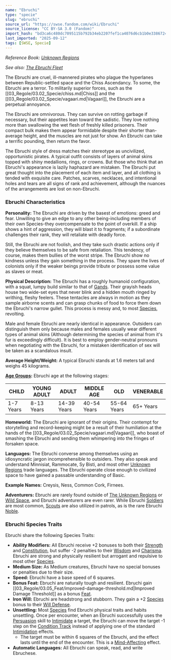 ```yaml
---
name: "Ebruchi"
type: "specie"
slug: "ebruchi"
source_url: "https://swse.fandom.com/wiki/Ebruchi"
source_license: "CC BY-SA 3.0 (Fandom)"
import_hash: "bd3ca6c480dc7095115b792b34eb2207fef1ca4076d6cb1b0e3386724e7a2e4a"
last_imported: "2025-09-12"
tags: [SWSE, Specie]
---
```

*Reference Book: [Unknown Regions](https://swse.fandom.com/wiki/Star_Wars_Saga_Edition_Unknown_Regions)*

*See also: [The Ebruchi Fleet](https://swse.fandom.com/wiki/The_Ebruchi_Fleet)*

The Ebruchi are cruel, ill-mannered pirates who plague the hyperlanes between Republic-settled space and the Chiss Ascendancy. To some, the Ebruchi are a terror. To militarily superior forces, such as the [[03_Regole/03.02_Specie/chiss.md|Chiss]] and the [[03_Regole/03.02_Specie/vagaari.md|Vagaari]], the Ebruchi are a perpetual annoyance.

The Ebruchi are omnivorous. They can survive on rotting garbage if necessary, but their appetites lean toward the sadistic. They love nothing more than swallowing the wet flesh of freshly killed prisoners. Their compact bulk makes them appear formidable despite their shorter than-average height, and the muscles are not just for show. An Ebruchi can take a terrific pounding, then return the favor.

The Ebruchi style of dress matches their stereotype as uncivilized, opportunistic pirates. A typical outfit consists of layers of animal skins topped with shiny medallions, rings, or crowns. But those who think that an Ebruchi's appearance is lazily haphazard are mistaken. The Ebruchi put great thought into the placement of each item and layer, and all clothing is tended with exquisite care. Patches, scarves, necklaces, and intentional holes and tears are all signs of rank and achievement, although the nuances of the arrangements are lost on non-Ebruchi.

### Ebruchi Characteristics
**Personality:** The Ebruchi are driven by the basest of emotions: greed and fear. Unwilling to give an edge to any other being-including members of their own Species-they overcompensate to the point of overkill. If a ship shows a hint of aggression, they will blast it to fragments; if a subordinate challenges their rank, they will retaliate with deadly force.

Still, the Ebruchi are not foolish, and they take such drastic actions only if they believe themselves to be safe from retaliation. This tendency, of course, makes them bullies of the worst stripe. The Ebruchi show no kindness unless they gain something in the process. They spare the lives of colonists only if the weaker beings provide tribute or possess some value as slaves or meat.

**Physical Description:** The Ebruchi has a roughly humanoid configuration, with a squat, lumpy build similar to that of [Gands](https://swse.fandom.com/wiki/Gands). Their grayish heads house two wide-set eyes that never blink and a hidden mouth ringed by writhing, fleshy feelers. These tentacles are always in motion as they sample airborne scents and can grasp chunks of food to force them down the Ebruchi's narrow gullet. This process is messy and, to most [Species](https://swse.fandom.com/wiki/Species), revolting.

Male and female Ebruchi are nearly identical in appearance. Outsiders can distinguish them only because males and females usually wear different types of animal skins (Although determining the species of animal from it's fur is exceedingly difficult). It is best to employ gender-neutral pronouns when negotiating with the Ebruchi, for a mistaken identification of sex will be taken as a scandalous insult. 

**Average Height/Weight:** A typical Ebruchi stands at 1.6 meters tall and weighs 45 kilograms.

**[Age Groups](https://swse.fandom.com/wiki/Age_Groups):** Ebruchi age at the following stages:

| CHILD | YOUNG ADULT | ADULT | MIDDLE AGE | OLD | VENERABLE |
| --- | --- | --- | --- | --- | --- |
| 1-7 Years | 8-13 Years | 14-39 Years | 40-54 Years | 55-64 Years | 65+ Years |

**Homeworld:** The Ebruchi are ignorant of their origins. Their contempt for storytelling and record-keeping might be a result of their humiliation at the hands of the [[03_Regole/03.02_Specie/vagaari.md|Vagaari]], who boast of smashing the Ebruchi and sending them whimpering into the fringes of forsaken space.

**Languages:** The Ebruchi converse among themselves using an idiosyncratic jargon incomprehensible to outsiders. They also speak and understand Minnisiat, Rammocate, Sy Bisti, and most other [Unknown Regions](https://swse.fandom.com/wiki/The_Unknown_Regions) trade languages. The Ebruchi operate close enough to civilized space to have gained a passable understanding of Basic.

**Example Names:** Creysis, Ness, Common Cork, Firnees.

**Adventurers:** Ebruchi are rarely found outside of [The Unknown Regions](https://swse.fandom.com/wiki/The_Unknown_Regions) or [Wild Space](https://swse.fandom.com/wiki/Wild_Space), and Ebruchi adventurers are even rarer. While Ebruchi [Soldiers](https://swse.fandom.com/wiki/Soldiers) are most common, [Scouts](https://swse.fandom.com/wiki/Scouts) are also utilized in patrols, as is the rare Ebruchi [Noble](https://swse.fandom.com/wiki/Noble).

### Ebruchi Species Traits
Ebruchi share the following Species Traits:
- **Ability Modifiers:** All Ebruchi receive +2 bonuses to both their [Strength](https://swse.fandom.com/wiki/Strength) and [Constitution](https://swse.fandom.com/wiki/Constitution), but suffer -2 penalties to their [Wisdom](https://swse.fandom.com/wiki/Wisdom) and [Charisma](https://swse.fandom.com/wiki/Charisma). Ebruchi are strong and physically resilient but arrogant and repulsive to most other [Species](https://swse.fandom.com/wiki/Species).
- **Medium Size:** As Medium creatures, Ebruchi have no special bonuses or penalties due to their size.
- **Speed:** Ebruchi have a base speed of 6 squares.
- **Bonus Feat:** Ebruchi are naturally tough and resilient. Ebruchi gain [[03_Regole/03.05_Feat/improved-damage-threshold.md|Improved Damage Threshold]] as a bonus [Feat](https://swse.fandom.com/wiki/Feat).
- **Iron Will:** Ebruchi are headstrong and stubborn. They gain a +2 [Species](https://swse.fandom.com/wiki/Species) bonus to their [Will Defense](https://swse.fandom.com/wiki/Will_Defense).
- **Unsettling:** Most [Species](https://swse.fandom.com/wiki/Species) find Ebruchi physical traits and habits unsettling. Once per encounter, when an Ebruchi successfully uses the [Persuasion](https://swse.fandom.com/wiki/Persuasion) skill to [Intimidate](https://swse.fandom.com/wiki/Intimidate) a target, the Ebruchi can move the target -1 step on the [Condition Track](https://swse.fandom.com/wiki/Condition_Track) instead of applying one of the standard [Intimidation](https://swse.fandom.com/wiki/Intimidation) effects.
    - The target must be within 6 squares of the Ebruchi, and the effect lasts until the end of the encounter. This is a [Mind-Affecting](https://swse.fandom.com/wiki/Mind-Affecting) effect.
- **Automatic Languages:** All Ebruchi can speak, read, and write Ebruchese.